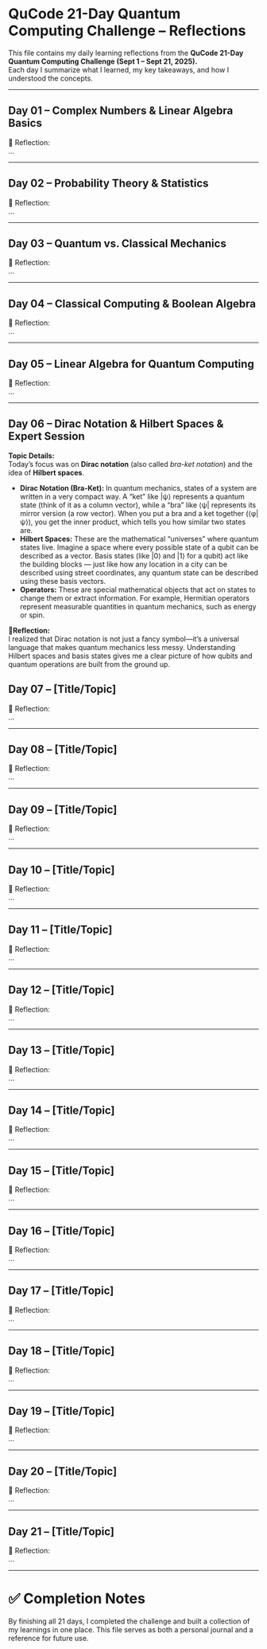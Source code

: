 # QuCode 21-Day Quantum Computing Challenge – Reflections

This file contains my daily learning reflections from the **QuCode 21-Day Quantum Computing Challenge (Sept 1 – Sept 21, 2025).**  
Each day I summarize what I learned, my key takeaways, and how I understood the concepts.

---

## Day 01 – Complex Numbers & Linear Algebra Basics
📝 Reflection:  
...

---

## Day 02 – Probability Theory & Statistics
📝 Reflection:  
...

---

## Day 03 – Quantum vs. Classical Mechanics
📝 Reflection:  
...

---

## Day 04 – Classical Computing & Boolean Algebra
📝 Reflection:  
...

---

## Day 05 – Linear Algebra for Quantum Computing
📝 Reflection:  
...

---

## Day 06 – Dirac Notation & Hilbert Spaces & Expert Session

**Topic Details:**  
Today’s focus was on **Dirac notation** (also called *bra-ket notation*) and the idea of **Hilbert spaces**.  

- **Dirac Notation (Bra-Ket):** In quantum mechanics, states of a system are written in a very compact way. A “ket” like |ψ⟩ represents a quantum state (think of it as a column vector), while a “bra” like ⟨ψ| represents its mirror version (a row vector). When you put a bra and a ket together (⟨φ|ψ⟩), you get the inner product, which tells you how similar two states are.  
- **Hilbert Spaces:** These are the mathematical “universes” where quantum states live. Imagine a space where every possible state of a qubit can be described as a vector. Basis states (like |0⟩ and |1⟩ for a qubit) act like the building blocks — just like how any location in a city can be described using street coordinates, any quantum state can be described using these basis vectors.  
- **Operators:** These are special mathematical objects that act on states to change them or extract information. For example, Hermitian operators represent measurable quantities in quantum mechanics, such as energy or spin.  

**📝Reflection:**  
I realized that Dirac notation is not just a fancy symbol—it’s a universal language that makes quantum mechanics less messy. Understanding Hilbert spaces and basis states gives me a clear picture of how qubits and quantum operations are built from the ground up.


## Day 07 – [Title/Topic]

📝 Reflection:  
...

---

## Day 08 – [Title/Topic]
📝 Reflection:  
...

---

## Day 09 – [Title/Topic]
📝 Reflection:  
...

---

## Day 10 – [Title/Topic]
📝 Reflection:  
...

---

## Day 11 – [Title/Topic]
📝 Reflection:  
...

---

## Day 12 – [Title/Topic]
📝 Reflection:  
...

---

## Day 13 – [Title/Topic]
📝 Reflection:  
...

---

## Day 14 – [Title/Topic]
📝 Reflection:  
...

---

## Day 15 – [Title/Topic]
📝 Reflection:  
...

---

## Day 16 – [Title/Topic]
📝 Reflection:  
...

---

## Day 17 – [Title/Topic]
📝 Reflection:  
...

---

## Day 18 – [Title/Topic]
📝 Reflection:  
...

---

## Day 19 – [Title/Topic]
📝 Reflection:  
...

---

## Day 20 – [Title/Topic]
📝 Reflection:  
...

---

## Day 21 – [Title/Topic]
📝 Reflection:  
...

---

# ✅ Completion Notes
By finishing all 21 days, I completed the challenge and built a collection of my learnings in one place. This file serves as both a personal journal and a reference for future use.
